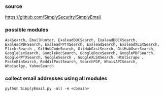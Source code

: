 ### source
https://github.com/SimplySecurity/SimplyEmail  

### possible modules
```
AskSearch, EmailHunter, ExaleadDOCSearch, ExaleadDOCXSearch, ExaleadPDFSearch, ExaleadPPTXSearch, ExaleadSearch, ExaleadXLSXSearch, FlickrSearch , GitHubCodeSearch, GitHubGistSearch, GitHubUserSearch, GoogleCsvSearch, GoogleDocSearch, GoogleDocxSearch, GooglePDFSearch, GooglePPTXSearch, GoogleSearch , GoogleXLSXSearch, HtmlScrape , PasteBinSearch, RedditPostSearch, SearchPGP, WhoisAPISearch, Whoisolgy, YahooSearch 
```

### collect email addresses using all modules
```
python SimplyEmail.py -all -e <domain>
```

